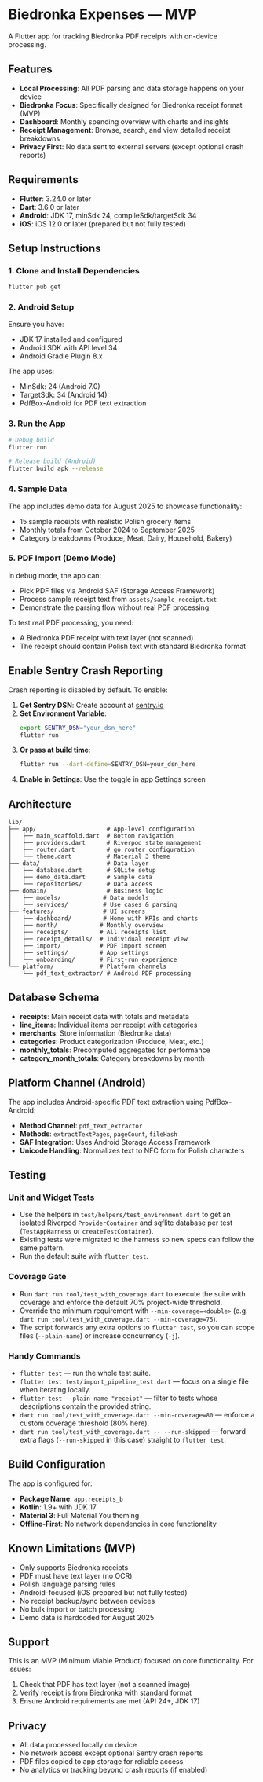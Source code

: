# Biedronka Expenses — MVP

A Flutter app for tracking Biedronka PDF receipts with on-device processing.

## Features

- **Local Processing**: All PDF parsing and data storage happens on your device
- **Biedronka Focus**: Specifically designed for Biedronka receipt format (MVP)
- **Dashboard**: Monthly spending overview with charts and insights
- **Receipt Management**: Browse, search, and view detailed receipt breakdowns
- **Privacy First**: No data sent to external servers (except optional crash reports)

## Requirements

- **Flutter**: 3.24.0 or later
- **Dart**: 3.6.0 or later
- **Android**: JDK 17, minSdk 24, compileSdk/targetSdk 34
- **iOS**: iOS 12.0 or later (prepared but not fully tested)

## Setup Instructions

### 1. Clone and Install Dependencies

```bash
flutter pub get
```

### 2. Android Setup

Ensure you have:
- JDK 17 installed and configured
- Android SDK with API level 34
- Android Gradle Plugin 8.x

The app uses:
- MinSdk: 24 (Android 7.0)
- TargetSdk: 34 (Android 14)
- PdfBox-Android for PDF text extraction

### 3. Run the App

```bash
# Debug build
flutter run

# Release build (Android)
flutter build apk --release
```

### 4. Sample Data

The app includes demo data for August 2025 to showcase functionality:
- 15 sample receipts with realistic Polish grocery items
- Monthly totals from October 2024 to September 2025
- Category breakdowns (Produce, Meat, Dairy, Household, Bakery)

### 5. PDF Import (Demo Mode)

In debug mode, the app can:
- Pick PDF files via Android SAF (Storage Access Framework)
- Process sample receipt text from `assets/sample_receipt.txt`
- Demonstrate the parsing flow without real PDF processing

To test real PDF processing, you need:
- A Biedronka PDF receipt with text layer (not scanned)
- The receipt should contain Polish text with standard Biedronka format

## Enable Sentry Crash Reporting

Crash reporting is disabled by default. To enable:

1. **Get Sentry DSN**: Create account at [sentry.io](https://sentry.io)
2. **Set Environment Variable**: 
   ```bash
   export SENTRY_DSN="your_dsn_here"
   flutter run
   ```
3. **Or pass at build time**:
   ```bash
   flutter run --dart-define=SENTRY_DSN=your_dsn_here
   ```
4. **Enable in Settings**: Use the toggle in app Settings screen

## Architecture

```
lib/
├── app/                    # App-level configuration
│   ├── main_scaffold.dart  # Bottom navigation
│   ├── providers.dart      # Riverpod state management
│   ├── router.dart         # go_router configuration
│   └── theme.dart          # Material 3 theme
├── data/                   # Data layer
│   ├── database.dart       # SQLite setup
│   ├── demo_data.dart      # Sample data
│   └── repositories/       # Data access
├── domain/                 # Business logic
│   ├── models/            # Data models
│   └── services/          # Use cases & parsing
├── features/              # UI screens
│   ├── dashboard/         # Home with KPIs and charts
│   ├── month/            # Monthly overview
│   ├── receipts/         # All receipts list
│   ├── receipt_details/  # Individual receipt view
│   ├── import/           # PDF import screen
│   ├── settings/         # App settings
│   └── onboarding/       # First-run experience
└── platform/             # Platform channels
    └── pdf_text_extractor/ # Android PDF processing
```

## Database Schema

- **receipts**: Main receipt data with totals and metadata
- **line_items**: Individual items per receipt with categories
- **merchants**: Store information (Biedronka data)
- **categories**: Product categorization (Produce, Meat, etc.)
- **monthly_totals**: Precomputed aggregates for performance
- **category_month_totals**: Category breakdowns by month

## Platform Channel (Android)

The app includes Android-specific PDF text extraction using PdfBox-Android:

- **Method Channel**: `pdf_text_extractor`
- **Methods**: `extractTextPages`, `pageCount`, `fileHash`
- **SAF Integration**: Uses Android Storage Access Framework
- **Unicode Handling**: Normalizes text to NFC form for Polish characters

## Testing

### Unit and Widget Tests

- Use the helpers in `test/helpers/test_environment.dart` to get an isolated Riverpod `ProviderContainer` and sqflite database per test (`TestAppHarness` or `createTestContainer`).
- Existing tests were migrated to the harness so new specs can follow the same pattern.
- Run the default suite with `flutter test`.

### Coverage Gate

- Run `dart run tool/test_with_coverage.dart` to execute the suite with coverage and enforce the default 70% project-wide threshold.
- Override the minimum requirement with `--min-coverage=<double>` (e.g. `dart run tool/test_with_coverage.dart --min-coverage=75`).
- The script forwards any extra options to `flutter test`, so you can scope files (`--plain-name`) or increase concurrency (`-j`).

### Handy Commands

- `flutter test` — run the whole test suite.
- `flutter test test/import_pipeline_test.dart` — focus on a single file when iterating locally.
- `flutter test --plain-name "receipt"` — filter to tests whose descriptions contain the provided string.
- `dart run tool/test_with_coverage.dart --min-coverage=80` — enforce a custom coverage threshold (80% here).
- `dart run tool/test_with_coverage.dart -- --run-skipped` — forward extra flags (`--run-skipped` in this case) straight to `flutter test`.

## Build Configuration

The app is configured for:
- **Package Name**: `app.receipts_b`
- **Kotlin**: 1.9+ with JDK 17
- **Material 3**: Full Material You theming
- **Offline-First**: No network dependencies in core functionality

## Known Limitations (MVP)

- Only supports Biedronka receipts
- PDF must have text layer (no OCR)
- Polish language parsing rules
- Android-focused (iOS prepared but not fully tested)
- No receipt backup/sync between devices
- No bulk import or batch processing
- Demo data is hardcoded for August 2025

## Support

This is an MVP (Minimum Viable Product) focused on core functionality. For issues:
1. Check that PDF has text layer (not a scanned image)
2. Verify receipt is from Biedronka with standard format
3. Ensure Android requirements are met (API 24+, JDK 17)

## Privacy

- All data processed locally on device
- No network access except optional Sentry crash reports
- PDF files copied to app storage for reliable access
- No analytics or tracking beyond crash reports (if enabled)

